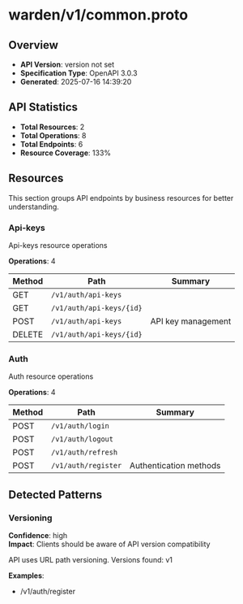 # warden/v1/common.proto

## Overview

- **API Version**: version not set
- **Specification Type**: OpenAPI 3.0.3
- **Generated**: 2025-07-16 14:39:20

## API Statistics

- **Total Resources**: 2
- **Total Operations**: 8
- **Total Endpoints**: 6
- **Resource Coverage**: 133%

## Resources

This section groups API endpoints by business resources for better understanding.

### Api-keys

Api-keys resource operations

**Operations**: 4

| Method | Path | Summary |
|--------|------|----------|
| GET | `/v1/auth/api-keys` |  |
| GET | `/v1/auth/api-keys/{id}` |  |
| POST | `/v1/auth/api-keys` | API key management |
| DELETE | `/v1/auth/api-keys/{id}` |  |

### Auth

Auth resource operations

**Operations**: 4

| Method | Path | Summary |
|--------|------|----------|
| POST | `/v1/auth/login` |  |
| POST | `/v1/auth/logout` |  |
| POST | `/v1/auth/refresh` |  |
| POST | `/v1/auth/register` | Authentication methods |

## Detected Patterns

### Versioning

**Confidence**: high  
**Impact**: Clients should be aware of API version compatibility

API uses URL path versioning. Versions found: v1

**Examples**:
- /v1/auth/register

